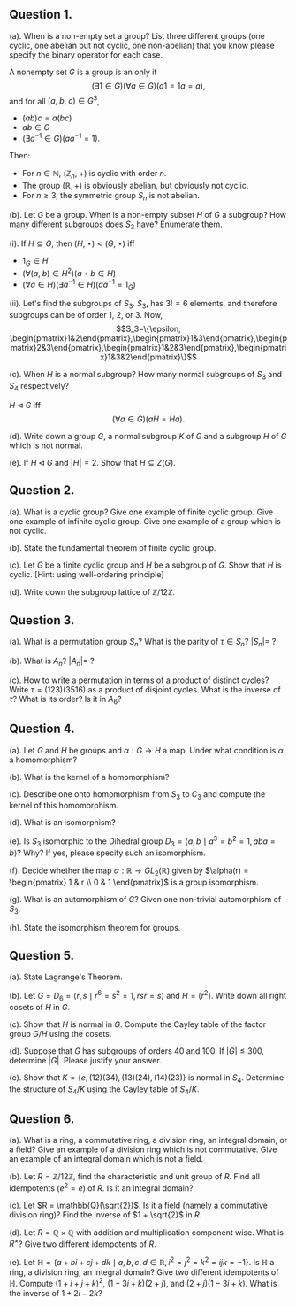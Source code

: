 
## Question 1.

(a). When is a non-empty set a group? List three different groups (one cyclic, one abelian but not cyclic, one non-abelian) that you know please specify the binary operator for each case.



A nonempty set $G$ is a group is an only if
$$(\exists 1\in G)(\forall a\in G)(a1=1a=a)\text{,}$$
and for all $(a,\;b,\;c)\in G^3$,
- $(ab)c=a(bc)$
- $ab\in G$
- $(\exists a^{-1}\in G)(aa^{-1}=1)$.

Then:
- For $n\in\mathbb{N}$, $(\mathbb{Z}_{n},\;+)$ is cyclic with order $n$. 
- The group $(\mathbb{R},+)$ is obviously abelian, but obviously not cyclic.
- For $n\geq 3$, the symmetric group $S_n$ is not abelian.



(b). Let $G$ be a group. When is a non-empty subset $H$ of $G$ a subgroup? How many different subgroups does $S_3$ have? Enumerate them.



(i). If $H\subseteq G$, then $(H,\;\star)<(G,\;\star)$ iff 
- $1_G\in H$
- $(\forall (a,\;b)\in H^2)(a\star b\in H)$
- $(\forall a\in H)(\exists a^{-1}\in H)(aa^{-1}=1_G)$

(ii). Let's find the subgroups of $S_3$. $S_3$, has $3!=6$ elements, and therefore subgroups can be of order $1$, $2$, or $3$. Now, 
$$S_3=\{\epsilon, \begin{pmatrix}1&2\end{pmatrix},\begin{pmatrix}1&3\end{pmatrix},\begin{pmatrix}2&3\end{pmatrix},\begin{pmatrix}1&2&3\end{pmatrix},\begin{pmatrix}1&3&2\end{pmatrix}\}$$

(c). When $H$ is a normal subgroup? How many normal subgroups of $S_3$ and $S_4$ respectively?

$H\triangleleft G$ iff 
$$(\forall a\in G)(aH=Ha)\text{.}$$

(d). Write down a group $G$, a normal subgroup $K$ of $G$ and a subgroup $H$ of $G$ which is not normal.



(e). If $H\triangleleft G$ and $|H|=2$. Show that $H\subseteq Z(G)$.



## Question 2.

(a). What is a cyclic group? Give one example of finite cyclic group. Give one example of infinite cyclic group. Give one example of a group which is not cyclic.



(b). State the fundamental theorem of finite cyclic group.



(c). Let $G$ be a finite cyclic group and $H$ be a subgroup of $G$. Show that $H$ is cyclic. [Hint: using well-ordering principle]



(d). Write down the subgroup lattice of $\mathbb{Z}/12\mathbb{Z}$.



## Question 3.

(a). What is a permutation group $S_n$? What is the parity of $\tau \in S_n$? $|S_n| =$ ?



(b). What is $A_n$? $|A_n| =$ ?



(c). How to write a permutation in terms of a product of distinct cycles? Write $\tau = (123)(3516)$ as a product of disjoint cycles. What is the inverse of $\tau$? What is its order? Is it in $A_6$?



## Question 4.

(a). Let $G$ and $H$ be groups and $\alpha : G \rightarrow H$ a map. Under what condition is $\alpha$ a homomorphism?



(b). What is the kernel of a homomorphism?



(c). Describe one onto homomorphism from $S_3$ to $C_3$ and compute the kernel of this homomorphism.



(d). What is an isomorphism?



(e). Is $S_3$ isomorphic to the Dihedral group $D_3 = \langle a, b \mid a^3 = b^2 = 1, aba = b\rangle$? Why? If yes, please specify such an isomorphism.



(f). Decide whether the map $\alpha : \mathbb{R} \rightarrow GL_2(\mathbb{R})$ given by $\alpha(r) = \begin{pmatrix} 1 & r \\ 0 & 1 \end{pmatrix}$ is a group isomorphism.



(g). What is an automorphism of $G$? Given one non-trivial automorphism of $S_3$.



(h). State the isomorphism theorem for groups.



## Question 5.

(a). State Lagrange's Theorem.



(b). Let $G = D_6 = \langle r, s \mid r^6 = s^2 = 1, rsr = s\rangle$ and $H = \langle r^2\rangle$. Write down all right cosets of $H$ in $G$.



(c). Show that $H$ is normal in $G$. Compute the Cayley table of the factor group $G/H$ using the cosets.



(d). Suppose that $G$ has subgroups of orders 40 and 100. If $|G| \leq 300$, determine $|G|$. Please justify your answer.



(e). Show that $K = \{e,(12)(34),(13)(24),(14)(23)\}$ is normal in $S_4$. Determine the structure of $S_4/K$ using the Cayley table of $S_4/K$.



## Question 6.

(a). What is a ring, a commutative ring, a division ring, an integral domain, or a field? Give an example of a division ring which is not commutative. Give an example of an integral domain which is not a field.



(b). Let $R = \mathbb{Z}/12\mathbb{Z}$, find the characteristic and unit group of $R$. Find all idempotents $(e^2 = e)$ of $R$. Is it an integral domain?



(c). Let $R = \mathbb{Q}(\sqrt{2})$. Is it a field (namely a commutative division ring)? Find the inverse of $1 + \sqrt{2}$ in $R$.



(d). Let $R = \mathbb{Q}\times\mathbb{Q}$ with addition and multiplication component wise. What is $R^\times$? Give two different idempotents of $R$.



(e). Let $\mathbb{H} = \{a+bi+cj+dk \mid a,b,c,d \in \mathbb{R}, i^2 = j^2 = k^2 = ijk = -1\}$. Is $\mathbb{H}$ a ring, a division ring, an integral domain? Give two different idempotents of $\mathbb{H}$. Compute $(1+i+j+k)^2$, $(1-3i+k)(2+j)$, and $(2+j)(1-3i+k)$. What is the inverse of $1+2i-2k$?


